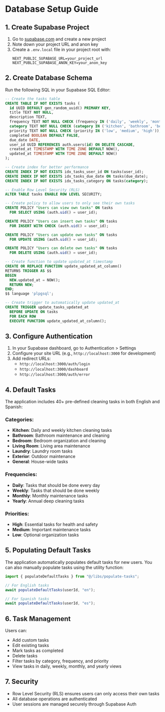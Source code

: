 # Database Setup Guide

## 1. Create Supabase Project

1. Go to [supabase.com](https://supabase.com) and create a new project
2. Note down your project URL and anon key
3. Create a `.env.local` file in your project root with:
   ```
   NEXT_PUBLIC_SUPABASE_URL=your_project_url
   NEXT_PUBLIC_SUPABASE_ANON_KEY=your_anon_key
   ```

## 2. Create Database Schema

Run the following SQL in your Supabase SQL Editor:

```sql
-- Create the tasks table
CREATE TABLE IF NOT EXISTS tasks (
  id UUID DEFAULT gen_random_uuid() PRIMARY KEY,
  title TEXT NOT NULL,
  description TEXT,
  frequency TEXT NOT NULL CHECK (frequency IN ('daily', 'weekly', 'monthly', 'yearly')),
  category TEXT NOT NULL CHECK (category IN ('kitchen', 'bathroom', 'bedroom', 'living_room', 'laundry', 'exterior', 'general')),
  priority TEXT NOT NULL CHECK (priority IN ('low', 'medium', 'high')),
  completed BOOLEAN DEFAULT FALSE,
  due_date DATE,
  user_id UUID REFERENCES auth.users(id) ON DELETE CASCADE,
  created_at TIMESTAMP WITH TIME ZONE DEFAULT NOW(),
  updated_at TIMESTAMP WITH TIME ZONE DEFAULT NOW()
);

-- Create index for better performance
CREATE INDEX IF NOT EXISTS idx_tasks_user_id ON tasks(user_id);
CREATE INDEX IF NOT EXISTS idx_tasks_due_date ON tasks(due_date);
CREATE INDEX IF NOT EXISTS idx_tasks_category ON tasks(category);

-- Enable Row Level Security (RLS)
ALTER TABLE tasks ENABLE ROW LEVEL SECURITY;

-- Create policy to allow users to only see their own tasks
CREATE POLICY "Users can view own tasks" ON tasks
  FOR SELECT USING (auth.uid() = user_id);

CREATE POLICY "Users can insert own tasks" ON tasks
  FOR INSERT WITH CHECK (auth.uid() = user_id);

CREATE POLICY "Users can update own tasks" ON tasks
  FOR UPDATE USING (auth.uid() = user_id);

CREATE POLICY "Users can delete own tasks" ON tasks
  FOR DELETE USING (auth.uid() = user_id);

-- Create function to update updated_at timestamp
CREATE OR REPLACE FUNCTION update_updated_at_column()
RETURNS TRIGGER AS $$
BEGIN
  NEW.updated_at = NOW();
  RETURN NEW;
END;
$$ language 'plpgsql';

-- Create trigger to automatically update updated_at
CREATE TRIGGER update_tasks_updated_at
  BEFORE UPDATE ON tasks
  FOR EACH ROW
  EXECUTE FUNCTION update_updated_at_column();
```

## 3. Configure Authentication

1. In your Supabase dashboard, go to Authentication > Settings
2. Configure your site URL (e.g., `http://localhost:3000` for development)
3. Add redirect URLs:
   - `http://localhost:3000/auth/login`
   - `http://localhost:3000/dashboard`
   - `http://localhost:3000/auth/error`

## 4. Default Tasks

The application includes 40+ pre-defined cleaning tasks in both English and Spanish:

### Categories:

- **Kitchen**: Daily and weekly kitchen cleaning tasks
- **Bathroom**: Bathroom maintenance and cleaning
- **Bedroom**: Bedroom organization and cleaning
- **Living Room**: Living area maintenance
- **Laundry**: Laundry room tasks
- **Exterior**: Outdoor maintenance
- **General**: House-wide tasks

### Frequencies:

- **Daily**: Tasks that should be done every day
- **Weekly**: Tasks that should be done weekly
- **Monthly**: Monthly maintenance tasks
- **Yearly**: Annual deep cleaning tasks

### Priorities:

- **High**: Essential tasks for health and safety
- **Medium**: Important maintenance tasks
- **Low**: Optional organization tasks

## 5. Populating Default Tasks

The application automatically populates default tasks for new users. You can also manually populate tasks using the utility function:

```typescript
import { populateDefaultTasks } from "@/libs/populate-tasks";

// For English tasks
await populateDefaultTasks(userId, "en");

// For Spanish tasks
await populateDefaultTasks(userId, "es");
```

## 6. Task Management

Users can:

- Add custom tasks
- Edit existing tasks
- Mark tasks as completed
- Delete tasks
- Filter tasks by category, frequency, and priority
- View tasks in daily, weekly, monthly, and yearly views

## 7. Security

- Row Level Security (RLS) ensures users can only access their own tasks
- All database operations are authenticated
- User sessions are managed securely through Supabase Auth
